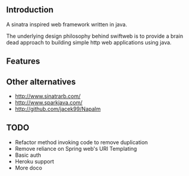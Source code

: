 Introduction
------------
A sinatra inspired web framework written in java.

The underlying design philosophy behind swiftweb is to provide a brain dead approach to building simple http web applications using java.


Features
-------------------



Other alternatives
------------------
- http://www.sinatrarb.com/
- http://www.sparkjava.com/
- http://github.com/jacek99/Napalm

TODO
----------------

- Refactor method invoking code to remove duplication
- Remove reliance on Spring web's URI Templating
- Basic auth
- Heroku support
- More doco